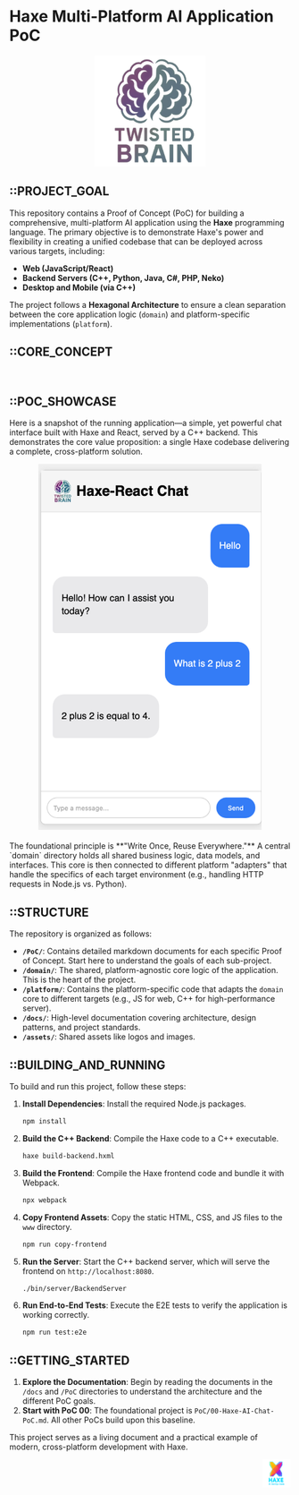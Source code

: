 # Haxe Multi-Platform AI Application PoC

<div align="center">
  <img src="./assets/logo.png" alt="Haxe Multi-Platform AI Application" width="200">
</div>

## ::PROJECT_GOAL
This repository contains a Proof of Concept (PoC) for building a comprehensive, multi-platform AI application using the **Haxe** programming language. The primary objective is to demonstrate Haxe's power and flexibility in creating a unified codebase that can be deployed across various targets, including:

*   **Web (JavaScript/React)**
*   **Backend Servers (C++, Python, Java, C#, PHP, Neko)**
*   **Desktop and Mobile (via C++)**

The project follows a **Hexagonal Architecture** to ensure a clean separation between the core application logic (`domain`) and platform-specific implementations (`platform`).

## ::CORE_CONCEPT

<br>

## ::POC_SHOWCASE

Here is a snapshot of the running application—a simple, yet powerful chat interface built with Haxe and React, served by a C++ backend. This demonstrates the core value proposition: a single Haxe codebase delivering a complete, cross-platform solution.

<div align="center">
  <img src="./assets/chat.png" alt="Haxe-React Chat Application" width="400">
</div>

<br>
The foundational principle is **"Write Once, Reuse Everywhere."** A central `domain` directory holds all shared business logic, data models, and interfaces. This core is then connected to different platform "adapters" that handle the specifics of each target environment (e.g., handling HTTP requests in Node.js vs. Python).

## ::STRUCTURE
The repository is organized as follows:

- **`/PoC/`**: Contains detailed markdown documents for each specific Proof of Concept. Start here to understand the goals of each sub-project.
- **`/domain/`**: The shared, platform-agnostic core logic of the application. This is the heart of the project.
- **`/platform/`**: Contains the platform-specific code that adapts the `domain` core to different targets (e.g., JS for web, C++ for high-performance server).
- **`/docs/`**: High-level documentation covering architecture, design patterns, and project standards.
- **`/assets/`**: Shared assets like logos and images.

## ::BUILDING_AND_RUNNING

To build and run this project, follow these steps:

1.  **Install Dependencies**:
    Install the required Node.js packages.
    ```bash
    npm install
    ```

2.  **Build the C++ Backend**:
    Compile the Haxe code to a C++ executable.
    ```bash
    haxe build-backend.hxml
    ```

3.  **Build the Frontend**:
    Compile the Haxe frontend code and bundle it with Webpack.
    ```bash
    npx webpack
    ```

4.  **Copy Frontend Assets**:
    Copy the static HTML, CSS, and JS files to the `www` directory.
    ```bash
    npm run copy-frontend
    ```

5.  **Run the Server**:
    Start the C++ backend server, which will serve the frontend on `http://localhost:8080`.
    ```bash
    ./bin/server/BackendServer
    ```

6.  **Run End-to-End Tests**:
    Execute the E2E tests to verify the application is working correctly.
    ```bash
    npm run test:e2e
    ```

## ::GETTING_STARTED
1.  **Explore the Documentation**: Begin by reading the documents in the `/docs` and `/PoC` directories to understand the architecture and the different PoC goals.
2.  **Start with PoC 00**: The foundational project is `PoC/00-Haxe-AI-Chat-PoC.md`. All other PoCs build upon this baseline.



This project serves as a living document and a practical example of modern, cross-platform development with Haxe.

<div align="right">
  <img src="./assets/hdevm.png" alt="HDevelop & M" width="50" height="50">
</div>